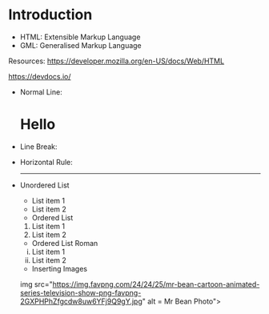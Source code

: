 # Introduction


- HTML: Extensible Markup Language
- GML: Generalised Markup Language

Resources: https://developer.mozilla.org/en-US/docs/Web/HTML

https://devdocs.io/

- Normal Line: <h1> Hello </h1>

- Line Break: <br>

- Horizontal Rule: <hr>

- Unordered List <ul>

<ul>
    <li> List item 1 </li>
    <li> List item 2 </li>
</ul>

- Ordered List <ol>

<ol>
    <li> List item 1 </li>
    <li> List item 2 </li>
</ol>

- Ordered List Roman <ol type="i">

<ol type="i">
    <li> List item 1 </li>
    <li> List item 2 </li>
</ol>

- Inserting Images

img src="https://img.favpng.com/24/24/25/mr-bean-cartoon-animated-series-television-show-png-favpng-2GXPHPhZfgcdw8uw6YFj9Q9gY.jpg" alt = Mr Bean Photo">
